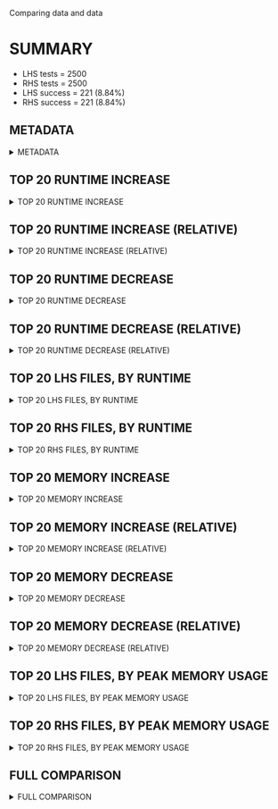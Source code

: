 Comparing data and data


# SUMMARY
- LHS tests = 2500
- RHS tests = 2500
- LHS success = 221  (8.84%)
- RHS success = 221  (8.84%)


## METADATA

<details><summary>METADATA</summary>

# LHS
<pre>
Ramon benchmark for Z3
-
Job description: 
Job tag: smt-sls
Z3 repo: https://github.com/Z3Prover/z3
Z3 commit: fa6f3f2dba89c2c44282f10c468e7482972a9bdd
Z3 branch: sls
Z3 options: "-T:20 -v:2 -st tactic.default_tactic="(then simplify propagate-values solve-eqs simplify sls-smt)" model_validate=true"
Z3 inputs: inputs/QF_S_SAT
Z3 commit message: fixing prop-queue

Signed-off-by: Nikolaj Bjorner <nbjorner@microsoft.com>

</pre>
# RHS
<pre>
Ramon benchmark for Z3
-
Job description: 
Job tag: smt-sls
Z3 repo: https://github.com/Z3Prover/z3
Z3 commit: fa6f3f2dba89c2c44282f10c468e7482972a9bdd
Z3 branch: sls
Z3 options: "-T:20 -v:2 -st tactic.default_tactic="(then simplify propagate-values solve-eqs simplify sls-smt)" model_validate=true"
Z3 inputs: inputs/QF_S_SAT
Z3 commit message: fixing prop-queue

Signed-off-by: Nikolaj Bjorner <nbjorner@microsoft.com>

</pre>
</details>


## TOP 20 RUNTIME INCREASE

<details><summary>TOP 20 RUNTIME INCREASE</summary>

|FILE                                                                                        |TIME_L     |TIME_R     |DIFF(s)    |DIFF(%)|
|-------------|-------------:|-------------:|--------------:|------------:|
|01_track_124.smt2                                                                           |   0.010s  |   0.010s  |   0.000s  | 0.0%|
|01_track_127.smt2                                                                           |   0.013s  |   0.013s  |   0.000s  | 0.0%|
|01_track_142.smt2                                                                           |   0.011s  |   0.011s  |   0.000s  | 0.0%|
|01_track_157.smt2                                                                           |   0.008s  |   0.008s  |   0.000s  | 0.0%|
|01_track_164.smt2                                                                           |   0.008s  |   0.008s  |   0.000s  | 0.0%|
|01_track_176.smt2                                                                           |   0.009s  |   0.009s  |   0.000s  | 0.0%|
|01_track_180.smt2                                                                           |   0.009s  |   0.009s  |   0.000s  | 0.0%|
|01_track_185.smt2                                                                           |   0.008s  |   0.008s  |   0.000s  | 0.0%|
|01_track_21.smt2                                                                            |   0.012s  |   0.012s  |   0.000s  | 0.0%|
|01_track_37.smt2                                                                            |   0.008s  |   0.008s  |   0.000s  | 0.0%|
|01_track_52.smt2                                                                            |   0.009s  |   0.009s  |   0.000s  | 0.0%|
|01_track_62.smt2                                                                            |   0.010s  |   0.010s  |   0.000s  | 0.0%|
|01_track_89.smt2                                                                            |   0.012s  |   0.012s  |   0.000s  | 0.0%|
|01_track_90.smt2                                                                            |   0.009s  |   0.009s  |   0.000s  | 0.0%|
|01_track_91.smt2                                                                            |   0.008s  |   0.008s  |   0.000s  | 0.0%|
|instance00086.smt2                                                                          |   0.010s  |   0.010s  |   0.000s  | 0.0%|
|instance00159.smt2                                                                          |   0.009s  |   0.009s  |   0.000s  | 0.0%|
|instance00180.smt2                                                                          |   0.009s  |   0.009s  |   0.000s  | 0.0%|
|instance00302.smt2                                                                          |   0.009s  |   0.009s  |   0.000s  | 0.0%|
|instance00349.smt2                                                                          |   0.010s  |   0.010s  |   0.000s  | 0.0%|
</details>


## TOP 20 RUNTIME INCREASE (RELATIVE)

<details><summary>TOP 20 RUNTIME INCREASE (RELATIVE)</summary>

|FILE                                                                                        |TIME_L     |TIME_R     |DIFF(s)    |DIFF(%)|
|-------------|-------------:|-------------:|--------------:|------------:|
|01_track_124.smt2                                                                           |   0.010s  |   0.010s  |   0.000s  | 0.0%|
|01_track_127.smt2                                                                           |   0.013s  |   0.013s  |   0.000s  | 0.0%|
|01_track_142.smt2                                                                           |   0.011s  |   0.011s  |   0.000s  | 0.0%|
|01_track_157.smt2                                                                           |   0.008s  |   0.008s  |   0.000s  | 0.0%|
|01_track_164.smt2                                                                           |   0.008s  |   0.008s  |   0.000s  | 0.0%|
|01_track_176.smt2                                                                           |   0.009s  |   0.009s  |   0.000s  | 0.0%|
|01_track_180.smt2                                                                           |   0.009s  |   0.009s  |   0.000s  | 0.0%|
|01_track_185.smt2                                                                           |   0.008s  |   0.008s  |   0.000s  | 0.0%|
|01_track_21.smt2                                                                            |   0.012s  |   0.012s  |   0.000s  | 0.0%|
|01_track_37.smt2                                                                            |   0.008s  |   0.008s  |   0.000s  | 0.0%|
|01_track_52.smt2                                                                            |   0.009s  |   0.009s  |   0.000s  | 0.0%|
|01_track_62.smt2                                                                            |   0.010s  |   0.010s  |   0.000s  | 0.0%|
|01_track_89.smt2                                                                            |   0.012s  |   0.012s  |   0.000s  | 0.0%|
|01_track_90.smt2                                                                            |   0.009s  |   0.009s  |   0.000s  | 0.0%|
|01_track_91.smt2                                                                            |   0.008s  |   0.008s  |   0.000s  | 0.0%|
|instance00086.smt2                                                                          |   0.010s  |   0.010s  |   0.000s  | 0.0%|
|instance00159.smt2                                                                          |   0.009s  |   0.009s  |   0.000s  | 0.0%|
|instance00180.smt2                                                                          |   0.009s  |   0.009s  |   0.000s  | 0.0%|
|instance00302.smt2                                                                          |   0.009s  |   0.009s  |   0.000s  | 0.0%|
|instance00349.smt2                                                                          |   0.010s  |   0.010s  |   0.000s  | 0.0%|
</details>


## TOP 20 RUNTIME DECREASE

<details><summary>TOP 20 RUNTIME DECREASE</summary>

|FILE                                                                                        |TIME_L     |TIME_R     |DIFF(s)    |DIFF(%)|
|-------------|-------------:|-------------:|--------------:|------------:|
|01_track_124.smt2                                                                           |   0.010s  |   0.010s  |   0.000s  | 0.0%|
|01_track_127.smt2                                                                           |   0.013s  |   0.013s  |   0.000s  | 0.0%|
|01_track_142.smt2                                                                           |   0.011s  |   0.011s  |   0.000s  | 0.0%|
|01_track_157.smt2                                                                           |   0.008s  |   0.008s  |   0.000s  | 0.0%|
|01_track_164.smt2                                                                           |   0.008s  |   0.008s  |   0.000s  | 0.0%|
|01_track_176.smt2                                                                           |   0.009s  |   0.009s  |   0.000s  | 0.0%|
|01_track_180.smt2                                                                           |   0.009s  |   0.009s  |   0.000s  | 0.0%|
|01_track_185.smt2                                                                           |   0.008s  |   0.008s  |   0.000s  | 0.0%|
|01_track_21.smt2                                                                            |   0.012s  |   0.012s  |   0.000s  | 0.0%|
|01_track_37.smt2                                                                            |   0.008s  |   0.008s  |   0.000s  | 0.0%|
|01_track_52.smt2                                                                            |   0.009s  |   0.009s  |   0.000s  | 0.0%|
|01_track_62.smt2                                                                            |   0.010s  |   0.010s  |   0.000s  | 0.0%|
|01_track_89.smt2                                                                            |   0.012s  |   0.012s  |   0.000s  | 0.0%|
|01_track_90.smt2                                                                            |   0.009s  |   0.009s  |   0.000s  | 0.0%|
|01_track_91.smt2                                                                            |   0.008s  |   0.008s  |   0.000s  | 0.0%|
|instance00086.smt2                                                                          |   0.010s  |   0.010s  |   0.000s  | 0.0%|
|instance00159.smt2                                                                          |   0.009s  |   0.009s  |   0.000s  | 0.0%|
|instance00180.smt2                                                                          |   0.009s  |   0.009s  |   0.000s  | 0.0%|
|instance00302.smt2                                                                          |   0.009s  |   0.009s  |   0.000s  | 0.0%|
|instance00349.smt2                                                                          |   0.010s  |   0.010s  |   0.000s  | 0.0%|
</details>


## TOP 20 RUNTIME DECREASE (RELATIVE)

<details><summary>TOP 20 RUNTIME DECREASE (RELATIVE)</summary>

|FILE                                                                                        |TIME_L     |TIME_R     |DIFF(s)    |DIFF(%)|
|-------------|-------------:|-------------:|--------------:|------------:|
|01_track_124.smt2                                                                           |   0.010s  |   0.010s  |   0.000s  | 0.0%|
|01_track_127.smt2                                                                           |   0.013s  |   0.013s  |   0.000s  | 0.0%|
|01_track_142.smt2                                                                           |   0.011s  |   0.011s  |   0.000s  | 0.0%|
|01_track_157.smt2                                                                           |   0.008s  |   0.008s  |   0.000s  | 0.0%|
|01_track_164.smt2                                                                           |   0.008s  |   0.008s  |   0.000s  | 0.0%|
|01_track_176.smt2                                                                           |   0.009s  |   0.009s  |   0.000s  | 0.0%|
|01_track_180.smt2                                                                           |   0.009s  |   0.009s  |   0.000s  | 0.0%|
|01_track_185.smt2                                                                           |   0.008s  |   0.008s  |   0.000s  | 0.0%|
|01_track_21.smt2                                                                            |   0.012s  |   0.012s  |   0.000s  | 0.0%|
|01_track_37.smt2                                                                            |   0.008s  |   0.008s  |   0.000s  | 0.0%|
|01_track_52.smt2                                                                            |   0.009s  |   0.009s  |   0.000s  | 0.0%|
|01_track_62.smt2                                                                            |   0.010s  |   0.010s  |   0.000s  | 0.0%|
|01_track_89.smt2                                                                            |   0.012s  |   0.012s  |   0.000s  | 0.0%|
|01_track_90.smt2                                                                            |   0.009s  |   0.009s  |   0.000s  | 0.0%|
|01_track_91.smt2                                                                            |   0.008s  |   0.008s  |   0.000s  | 0.0%|
|instance00086.smt2                                                                          |   0.010s  |   0.010s  |   0.000s  | 0.0%|
|instance00159.smt2                                                                          |   0.009s  |   0.009s  |   0.000s  | 0.0%|
|instance00180.smt2                                                                          |   0.009s  |   0.009s  |   0.000s  | 0.0%|
|instance00302.smt2                                                                          |   0.009s  |   0.009s  |   0.000s  | 0.0%|
|instance00349.smt2                                                                          |   0.010s  |   0.010s  |   0.000s  | 0.0%|
</details>


## TOP 20 LHS FILES, BY RUNTIME

<details><summary>TOP 20 LHS FILES, BY RUNTIME</summary>

|FILE                                                                                       |TIME     |MEM        |
|------------|----------:|---------:|
|instance08809.smt2                                                                         |   0.067s |18.772MiB|
|instance13442.smt2                                                                         |   0.038s |18.828MiB|
|instance11051.smt2                                                                         |   0.034s |18.972MiB|
|instance12659.smt2                                                                         |   0.034s |18.984MiB|
|instance13315.smt2                                                                         |   0.033s |19.024MiB|
|instance13321.smt2                                                                         |   0.031s |18.836MiB|
|instance07230.smt2                                                                         |   0.030s |18.908MiB|
|instance13818.smt2                                                                         |   0.029s |18.652MiB|
|instance02530.smt2                                                                         |   0.027s |18.844MiB|
|instance13811.smt2                                                                         |   0.023s |18.964MiB|
|instance08134.smt2                                                                         |   0.018s |18.508MiB|
|instance14195.smt2                                                                         |   0.018s |19.448MiB|
|instance09159.smt2                                                                         |   0.017s |18.888MiB|
|instance07179.smt2                                                                         |   0.017s |18.784MiB|
|instance05568.smt2                                                                         |   0.016s |18.316MiB|
|instance09965.smt2                                                                         |   0.016s |18.76MiB|
|instance07936.smt2                                                                         |   0.016s |18.616MiB|
|instance11524.smt2                                                                         |   0.016s |18.464MiB|
|instance03581.smt2                                                                         |   0.016s |18.468MiB|
|instance08116.smt2                                                                         |   0.016s |18.464MiB|
</details>


## TOP 20 RHS FILES, BY RUNTIME

<details><summary>TOP 20 RHS FILES, BY RUNTIME</summary>

|FILE                                                                                       |TIME     |MEM        |
|------------|----------:|---------:|
|instance08809.smt2                                                                         |   0.067s |18.772MiB|
|instance13442.smt2                                                                         |   0.038s |18.828MiB|
|instance11051.smt2                                                                         |   0.034s |18.972MiB|
|instance12659.smt2                                                                         |   0.034s |18.984MiB|
|instance13315.smt2                                                                         |   0.033s |19.024MiB|
|instance13321.smt2                                                                         |   0.031s |18.836MiB|
|instance07230.smt2                                                                         |   0.030s |18.908MiB|
|instance13818.smt2                                                                         |   0.029s |18.652MiB|
|instance02530.smt2                                                                         |   0.027s |18.844MiB|
|instance13811.smt2                                                                         |   0.023s |18.964MiB|
|instance08134.smt2                                                                         |   0.018s |18.508MiB|
|instance14195.smt2                                                                         |   0.018s |19.448MiB|
|instance09159.smt2                                                                         |   0.017s |18.888MiB|
|instance07179.smt2                                                                         |   0.017s |18.784MiB|
|instance05568.smt2                                                                         |   0.016s |18.316MiB|
|instance09965.smt2                                                                         |   0.016s |18.76MiB|
|instance07936.smt2                                                                         |   0.016s |18.616MiB|
|instance11524.smt2                                                                         |   0.016s |18.464MiB|
|instance03581.smt2                                                                         |   0.016s |18.468MiB|
|instance08116.smt2                                                                         |   0.016s |18.464MiB|
</details>


## TOP 20 MEMORY INCREASE

<details><summary>TOP 20 MEMORY INCREASE</summary>

|FILE                                                                                        |MEM_L         |MEM_R         |DIFF            |DIFF(%)|
|-------------|-------------:|-------------:|--------------:|------------:|
|01_track_124.smt2                                                                           |18.452MiB|18.452MiB|0B| 0.0%|
|01_track_127.smt2                                                                           |18.512MiB|18.512MiB|0B| 0.0%|
|01_track_142.smt2                                                                           |18.424MiB|18.424MiB|0B| 0.0%|
|01_track_157.smt2                                                                           |18.564MiB|18.564MiB|0B| 0.0%|
|01_track_164.smt2                                                                           |18.556MiB|18.556MiB|0B| 0.0%|
|01_track_176.smt2                                                                           |18.324MiB|18.324MiB|0B| 0.0%|
|01_track_180.smt2                                                                           |18.528MiB|18.528MiB|0B| 0.0%|
|01_track_185.smt2                                                                           |18.252MiB|18.252MiB|0B| 0.0%|
|01_track_21.smt2                                                                            |18.376MiB|18.376MiB|0B| 0.0%|
|01_track_37.smt2                                                                            |18.264MiB|18.264MiB|0B| 0.0%|
|01_track_52.smt2                                                                            |18.496MiB|18.496MiB|0B| 0.0%|
|01_track_62.smt2                                                                            |18.252MiB|18.252MiB|0B| 0.0%|
|01_track_89.smt2                                                                            |18.46MiB|18.46MiB|0B| 0.0%|
|01_track_90.smt2                                                                            |18.344MiB|18.344MiB|0B| 0.0%|
|01_track_91.smt2                                                                            |18.5MiB|18.5MiB|0B| 0.0%|
|instance00086.smt2                                                                          |18.252MiB|18.252MiB|0B| 0.0%|
|instance00159.smt2                                                                          |18.396MiB|18.396MiB|0B| 0.0%|
|instance00180.smt2                                                                          |18.432MiB|18.432MiB|0B| 0.0%|
|instance00302.smt2                                                                          |18.252MiB|18.252MiB|0B| 0.0%|
|instance00349.smt2                                                                          |18.252MiB|18.252MiB|0B| 0.0%|
</details>


## TOP 20 MEMORY INCREASE (RELATIVE)

<details><summary>TOP 20 MEMORY INCREASE (RELATIVE)</summary>

|FILE                                                                                        |MEM_L         |MEM_R         |DIFF            |DIFF(%)|
|-------------|-------------:|-------------:|--------------:|------------:|
|01_track_124.smt2                                                                           |18.452MiB|18.452MiB|0B| 0.0%|
|01_track_127.smt2                                                                           |18.512MiB|18.512MiB|0B| 0.0%|
|01_track_142.smt2                                                                           |18.424MiB|18.424MiB|0B| 0.0%|
|01_track_157.smt2                                                                           |18.564MiB|18.564MiB|0B| 0.0%|
|01_track_164.smt2                                                                           |18.556MiB|18.556MiB|0B| 0.0%|
|01_track_176.smt2                                                                           |18.324MiB|18.324MiB|0B| 0.0%|
|01_track_180.smt2                                                                           |18.528MiB|18.528MiB|0B| 0.0%|
|01_track_185.smt2                                                                           |18.252MiB|18.252MiB|0B| 0.0%|
|01_track_21.smt2                                                                            |18.376MiB|18.376MiB|0B| 0.0%|
|01_track_37.smt2                                                                            |18.264MiB|18.264MiB|0B| 0.0%|
|01_track_52.smt2                                                                            |18.496MiB|18.496MiB|0B| 0.0%|
|01_track_62.smt2                                                                            |18.252MiB|18.252MiB|0B| 0.0%|
|01_track_89.smt2                                                                            |18.46MiB|18.46MiB|0B| 0.0%|
|01_track_90.smt2                                                                            |18.344MiB|18.344MiB|0B| 0.0%|
|01_track_91.smt2                                                                            |18.5MiB|18.5MiB|0B| 0.0%|
|instance00086.smt2                                                                          |18.252MiB|18.252MiB|0B| 0.0%|
|instance00159.smt2                                                                          |18.396MiB|18.396MiB|0B| 0.0%|
|instance00180.smt2                                                                          |18.432MiB|18.432MiB|0B| 0.0%|
|instance00302.smt2                                                                          |18.252MiB|18.252MiB|0B| 0.0%|
|instance00349.smt2                                                                          |18.252MiB|18.252MiB|0B| 0.0%|
</details>


## TOP 20 MEMORY DECREASE

<details><summary>TOP 20 MEMORY DECREASE</summary>

|FILE                                                                                        |MEM_L         |MEM_R         |DIFF            |DIFF(%)|
|-------------|-------------:|-------------:|--------------:|------------:|
|01_track_124.smt2                                                                           |18.452MiB|18.452MiB|0B| 0.0%|
|01_track_127.smt2                                                                           |18.512MiB|18.512MiB|0B| 0.0%|
|01_track_142.smt2                                                                           |18.424MiB|18.424MiB|0B| 0.0%|
|01_track_157.smt2                                                                           |18.564MiB|18.564MiB|0B| 0.0%|
|01_track_164.smt2                                                                           |18.556MiB|18.556MiB|0B| 0.0%|
|01_track_176.smt2                                                                           |18.324MiB|18.324MiB|0B| 0.0%|
|01_track_180.smt2                                                                           |18.528MiB|18.528MiB|0B| 0.0%|
|01_track_185.smt2                                                                           |18.252MiB|18.252MiB|0B| 0.0%|
|01_track_21.smt2                                                                            |18.376MiB|18.376MiB|0B| 0.0%|
|01_track_37.smt2                                                                            |18.264MiB|18.264MiB|0B| 0.0%|
|01_track_52.smt2                                                                            |18.496MiB|18.496MiB|0B| 0.0%|
|01_track_62.smt2                                                                            |18.252MiB|18.252MiB|0B| 0.0%|
|01_track_89.smt2                                                                            |18.46MiB|18.46MiB|0B| 0.0%|
|01_track_90.smt2                                                                            |18.344MiB|18.344MiB|0B| 0.0%|
|01_track_91.smt2                                                                            |18.5MiB|18.5MiB|0B| 0.0%|
|instance00086.smt2                                                                          |18.252MiB|18.252MiB|0B| 0.0%|
|instance00159.smt2                                                                          |18.396MiB|18.396MiB|0B| 0.0%|
|instance00180.smt2                                                                          |18.432MiB|18.432MiB|0B| 0.0%|
|instance00302.smt2                                                                          |18.252MiB|18.252MiB|0B| 0.0%|
|instance00349.smt2                                                                          |18.252MiB|18.252MiB|0B| 0.0%|
</details>


## TOP 20 MEMORY DECREASE (RELATIVE)

<details><summary>TOP 20 MEMORY DECREASE (RELATIVE)</summary>

|FILE                                                                                        |MEM_L         |MEM_R         |DIFF            |DIFF(%)|
|-------------|-------------:|-------------:|--------------:|------------:|
|01_track_124.smt2                                                                           |18.452MiB|18.452MiB|0B| 0.0%|
|01_track_127.smt2                                                                           |18.512MiB|18.512MiB|0B| 0.0%|
|01_track_142.smt2                                                                           |18.424MiB|18.424MiB|0B| 0.0%|
|01_track_157.smt2                                                                           |18.564MiB|18.564MiB|0B| 0.0%|
|01_track_164.smt2                                                                           |18.556MiB|18.556MiB|0B| 0.0%|
|01_track_176.smt2                                                                           |18.324MiB|18.324MiB|0B| 0.0%|
|01_track_180.smt2                                                                           |18.528MiB|18.528MiB|0B| 0.0%|
|01_track_185.smt2                                                                           |18.252MiB|18.252MiB|0B| 0.0%|
|01_track_21.smt2                                                                            |18.376MiB|18.376MiB|0B| 0.0%|
|01_track_37.smt2                                                                            |18.264MiB|18.264MiB|0B| 0.0%|
|01_track_52.smt2                                                                            |18.496MiB|18.496MiB|0B| 0.0%|
|01_track_62.smt2                                                                            |18.252MiB|18.252MiB|0B| 0.0%|
|01_track_89.smt2                                                                            |18.46MiB|18.46MiB|0B| 0.0%|
|01_track_90.smt2                                                                            |18.344MiB|18.344MiB|0B| 0.0%|
|01_track_91.smt2                                                                            |18.5MiB|18.5MiB|0B| 0.0%|
|instance00086.smt2                                                                          |18.252MiB|18.252MiB|0B| 0.0%|
|instance00159.smt2                                                                          |18.396MiB|18.396MiB|0B| 0.0%|
|instance00180.smt2                                                                          |18.432MiB|18.432MiB|0B| 0.0%|
|instance00302.smt2                                                                          |18.252MiB|18.252MiB|0B| 0.0%|
|instance00349.smt2                                                                          |18.252MiB|18.252MiB|0B| 0.0%|
</details>


## TOP 20 LHS FILES, BY PEAK MEMORY USAGE

<details><summary>TOP 20 LHS FILES, BY PEAK MEMORY USAGE</summary>

|FILE                                                                                       |TIME     |MEM        |
|------------|----------:|---------:|
|instance14195.smt2                                                                         |   0.018s |19.448MiB|
|instance13315.smt2                                                                         |   0.033s |19.024MiB|
|instance15934.smt2                                                                         |   0.014s |19.0MiB|
|instance12659.smt2                                                                         |   0.034s |18.984MiB|
|instance11051.smt2                                                                         |   0.034s |18.972MiB|
|instance13811.smt2                                                                         |   0.023s |18.964MiB|
|instance07230.smt2                                                                         |   0.030s |18.908MiB|
|instance09159.smt2                                                                         |   0.017s |18.888MiB|
|instance01899.smt2                                                                         |   0.009s |18.88MiB|
|instance07573.smt2                                                                         |   0.013s |18.864MiB|
|instance02530.smt2                                                                         |   0.027s |18.844MiB|
|instance14466.smt2                                                                         |   0.007s |18.844MiB|
|instance13321.smt2                                                                         |   0.031s |18.836MiB|
|instance03510.smt2                                                                         |   0.008s |18.832MiB|
|instance13442.smt2                                                                         |   0.038s |18.828MiB|
|instance06364.smt2                                                                         |   0.013s |18.824MiB|
|instance08582.smt2                                                                         |   0.012s |18.824MiB|
|instance11710.smt2                                                                         |   0.010s |18.816MiB|
|instance15327.smt2                                                                         |   0.013s |18.8MiB|
|instance13909.smt2                                                                         |   0.013s |18.792MiB|
</details>


## TOP 20 RHS FILES, BY PEAK MEMORY USAGE

<details><summary>TOP 20 RHS FILES, BY PEAK MEMORY USAGE</summary>

|FILE                                                                                       |TIME     |MEM        |
|------------|----------:|---------:|
|instance14195.smt2                                                                         |   0.018s |19.448MiB|
|instance13315.smt2                                                                         |   0.033s |19.024MiB|
|instance15934.smt2                                                                         |   0.014s |19.0MiB|
|instance12659.smt2                                                                         |   0.034s |18.984MiB|
|instance11051.smt2                                                                         |   0.034s |18.972MiB|
|instance13811.smt2                                                                         |   0.023s |18.964MiB|
|instance07230.smt2                                                                         |   0.030s |18.908MiB|
|instance09159.smt2                                                                         |   0.017s |18.888MiB|
|instance01899.smt2                                                                         |   0.009s |18.88MiB|
|instance07573.smt2                                                                         |   0.013s |18.864MiB|
|instance02530.smt2                                                                         |   0.027s |18.844MiB|
|instance14466.smt2                                                                         |   0.007s |18.844MiB|
|instance13321.smt2                                                                         |   0.031s |18.836MiB|
|instance03510.smt2                                                                         |   0.008s |18.832MiB|
|instance13442.smt2                                                                         |   0.038s |18.828MiB|
|instance06364.smt2                                                                         |   0.013s |18.824MiB|
|instance08582.smt2                                                                         |   0.012s |18.824MiB|
|instance11710.smt2                                                                         |   0.010s |18.816MiB|
|instance15327.smt2                                                                         |   0.013s |18.8MiB|
|instance13909.smt2                                                                         |   0.013s |18.792MiB|
</details>


## FULL COMPARISON

<details><summary>FULL COMPARISON</summary>

|FILE                                                                                        |TIME_L     |TIME_R     |DIFF(s)    |DIFF(%)|
|-------------|-------------:|-------------:|--------------:|------------:|
|01_track_124.smt2                                                                           |   0.010s  |   0.010s  |   0.000s  | 0.0%|
|01_track_127.smt2                                                                           |   0.013s  |   0.013s  |   0.000s  | 0.0%|
|01_track_142.smt2                                                                           |   0.011s  |   0.011s  |   0.000s  | 0.0%|
|01_track_157.smt2                                                                           |   0.008s  |   0.008s  |   0.000s  | 0.0%|
|01_track_164.smt2                                                                           |   0.008s  |   0.008s  |   0.000s  | 0.0%|
|01_track_176.smt2                                                                           |   0.009s  |   0.009s  |   0.000s  | 0.0%|
|01_track_180.smt2                                                                           |   0.009s  |   0.009s  |   0.000s  | 0.0%|
|01_track_185.smt2                                                                           |   0.008s  |   0.008s  |   0.000s  | 0.0%|
|01_track_21.smt2                                                                            |   0.012s  |   0.012s  |   0.000s  | 0.0%|
|01_track_37.smt2                                                                            |   0.008s  |   0.008s  |   0.000s  | 0.0%|
|01_track_52.smt2                                                                            |   0.009s  |   0.009s  |   0.000s  | 0.0%|
|01_track_62.smt2                                                                            |   0.010s  |   0.010s  |   0.000s  | 0.0%|
|01_track_89.smt2                                                                            |   0.012s  |   0.012s  |   0.000s  | 0.0%|
|01_track_90.smt2                                                                            |   0.009s  |   0.009s  |   0.000s  | 0.0%|
|01_track_91.smt2                                                                            |   0.008s  |   0.008s  |   0.000s  | 0.0%|
|instance00086.smt2                                                                          |   0.010s  |   0.010s  |   0.000s  | 0.0%|
|instance00159.smt2                                                                          |   0.009s  |   0.009s  |   0.000s  | 0.0%|
|instance00180.smt2                                                                          |   0.009s  |   0.009s  |   0.000s  | 0.0%|
|instance00302.smt2                                                                          |   0.009s  |   0.009s  |   0.000s  | 0.0%|
|instance00349.smt2                                                                          |   0.010s  |   0.010s  |   0.000s  | 0.0%|
|instance00586.smt2                                                                          |   0.010s  |   0.010s  |   0.000s  | 0.0%|
|instance00611.smt2                                                                          |   0.010s  |   0.010s  |   0.000s  | 0.0%|
|instance00617.smt2                                                                          |   0.009s  |   0.009s  |   0.000s  | 0.0%|
|instance00640.smt2                                                                          |   0.008s  |   0.008s  |   0.000s  | 0.0%|
|instance00722.smt2                                                                          |   0.010s  |   0.010s  |   0.000s  | 0.0%|
|instance00847.smt2                                                                          |   0.010s  |   0.010s  |   0.000s  | 0.0%|
|instance01028.smt2                                                                          |   0.010s  |   0.010s  |   0.000s  | 0.0%|
|instance01056.smt2                                                                          |   0.010s  |   0.010s  |   0.000s  | 0.0%|
|instance01101.smt2                                                                          |   0.010s  |   0.010s  |   0.000s  | 0.0%|
|instance01107.smt2                                                                          |   0.008s  |   0.008s  |   0.000s  | 0.0%|
|instance01235.smt2                                                                          |   0.013s  |   0.013s  |   0.000s  | 0.0%|
|instance01298.smt2                                                                          |   0.009s  |   0.009s  |   0.000s  | 0.0%|
|instance01325.smt2                                                                          |   0.009s  |   0.009s  |   0.000s  | 0.0%|
|instance01412.smt2                                                                          |   0.007s  |   0.007s  |   0.000s  | 0.0%|
|instance01447.smt2                                                                          |   0.010s  |   0.010s  |   0.000s  | 0.0%|
|instance01478.smt2                                                                          |   0.008s  |   0.008s  |   0.000s  | 0.0%|
|instance01484.smt2                                                                          |   0.007s  |   0.007s  |   0.000s  | 0.0%|
|instance01492.smt2                                                                          |   0.010s  |   0.010s  |   0.000s  | 0.0%|
|instance01614.smt2                                                                          |   0.008s  |   0.008s  |   0.000s  | 0.0%|
|instance01617.smt2                                                                          |   0.011s  |   0.011s  |   0.000s  | 0.0%|
|instance01725.smt2                                                                          |   0.011s  |   0.011s  |   0.000s  | 0.0%|
|instance01732.smt2                                                                          |   0.010s  |   0.010s  |   0.000s  | 0.0%|
|instance01746.smt2                                                                          |   0.010s  |   0.010s  |   0.000s  | 0.0%|
|instance01758.smt2                                                                          |   0.009s  |   0.009s  |   0.000s  | 0.0%|
|instance01779.smt2                                                                          |   0.008s  |   0.008s  |   0.000s  | 0.0%|
|instance01814.smt2                                                                          |   0.010s  |   0.010s  |   0.000s  | 0.0%|
|instance01859.smt2                                                                          |   0.010s  |   0.010s  |   0.000s  | 0.0%|
|instance01904.smt2                                                                          |   0.008s  |   0.008s  |   0.000s  | 0.0%|
|instance01960.smt2                                                                          |   0.008s  |   0.008s  |   0.000s  | 0.0%|
|instance01985.smt2                                                                          |   0.011s  |   0.011s  |   0.000s  | 0.0%|
|instance02006.smt2                                                                          |   0.009s  |   0.009s  |   0.000s  | 0.0%|
|instance02064.smt2                                                                          |   0.007s  |   0.007s  |   0.000s  | 0.0%|
|instance02074.smt2                                                                          |   0.010s  |   0.010s  |   0.000s  | 0.0%|
|instance02179.smt2                                                                          |   0.009s  |   0.009s  |   0.000s  | 0.0%|
|instance02184.smt2                                                                          |   0.012s  |   0.012s  |   0.000s  | 0.0%|
|instance02212.smt2                                                                          |   0.008s  |   0.008s  |   0.000s  | 0.0%|
|instance02231.smt2                                                                          |   0.011s  |   0.011s  |   0.000s  | 0.0%|
|instance02399.smt2                                                                          |   0.010s  |   0.010s  |   0.000s  | 0.0%|
|instance02427.smt2                                                                          |   0.010s  |   0.010s  |   0.000s  | 0.0%|
|instance02481.smt2                                                                          |   0.010s  |   0.010s  |   0.000s  | 0.0%|
|instance02507.smt2                                                                          |   0.011s  |   0.011s  |   0.000s  | 0.0%|
|instance02520.smt2                                                                          |   0.009s  |   0.009s  |   0.000s  | 0.0%|
|instance02686.smt2                                                                          |   0.010s  |   0.010s  |   0.000s  | 0.0%|
|instance02816.smt2                                                                          |   0.008s  |   0.008s  |   0.000s  | 0.0%|
|instance02844.smt2                                                                          |   0.011s  |   0.011s  |   0.000s  | 0.0%|
|instance02918.smt2                                                                          |   0.010s  |   0.010s  |   0.000s  | 0.0%|
|instance02920.smt2                                                                          |   0.008s  |   0.008s  |   0.000s  | 0.0%|
|instance02971.smt2                                                                          |   0.010s  |   0.010s  |   0.000s  | 0.0%|
|instance03163.smt2                                                                          |   0.007s  |   0.007s  |   0.000s  | 0.0%|
|instance03234.smt2                                                                          |   0.009s  |   0.009s  |   0.000s  | 0.0%|
|instance03246.smt2                                                                          |   0.009s  |   0.009s  |   0.000s  | 0.0%|
|instance03264.smt2                                                                          |   0.012s  |   0.012s  |   0.000s  | 0.0%|
|instance03331.smt2                                                                          |   0.009s  |   0.009s  |   0.000s  | 0.0%|
|instance03342.smt2                                                                          |   0.012s  |   0.012s  |   0.000s  | 0.0%|
|instance03370.smt2                                                                          |   0.009s  |   0.009s  |   0.000s  | 0.0%|
|instance03416.smt2                                                                          |   0.010s  |   0.010s  |   0.000s  | 0.0%|
|instance03433.smt2                                                                          |   0.009s  |   0.009s  |   0.000s  | 0.0%|
|instance03554.smt2                                                                          |   0.009s  |   0.009s  |   0.000s  | 0.0%|
|instance03594.smt2                                                                          |   0.013s  |   0.013s  |   0.000s  | 0.0%|
|instance03677.smt2                                                                          |   0.009s  |   0.009s  |   0.000s  | 0.0%|
|instance03683.smt2                                                                          |   0.012s  |   0.012s  |   0.000s  | 0.0%|
|instance04063.smt2                                                                          |   0.009s  |   0.009s  |   0.000s  | 0.0%|
|instance04110.smt2                                                                          |   0.011s  |   0.011s  |   0.000s  | 0.0%|
|instance04156.smt2                                                                          |   0.008s  |   0.008s  |   0.000s  | 0.0%|
|instance04261.smt2                                                                          |   0.008s  |   0.008s  |   0.000s  | 0.0%|
|instance04372.smt2                                                                          |   0.009s  |   0.009s  |   0.000s  | 0.0%|
|instance04435.smt2                                                                          |   0.012s  |   0.012s  |   0.000s  | 0.0%|
|instance04466.smt2                                                                          |   0.011s  |   0.011s  |   0.000s  | 0.0%|
|instance04478.smt2                                                                          |   0.011s  |   0.011s  |   0.000s  | 0.0%|
|instance04517.smt2                                                                          |   0.009s  |   0.009s  |   0.000s  | 0.0%|
|instance04545.smt2                                                                          |   0.012s  |   0.012s  |   0.000s  | 0.0%|
|instance04659.smt2                                                                          |   0.007s  |   0.007s  |   0.000s  | 0.0%|
|instance04732.smt2                                                                          |   0.008s  |   0.008s  |   0.000s  | 0.0%|
|instance04750.smt2                                                                          |   0.010s  |   0.010s  |   0.000s  | 0.0%|
|instance04829.smt2                                                                          |   0.008s  |   0.008s  |   0.000s  | 0.0%|
|instance04842.smt2                                                                          |   0.012s  |   0.012s  |   0.000s  | 0.0%|
|instance04893.smt2                                                                          |   0.009s  |   0.009s  |   0.000s  | 0.0%|
|instance05004.smt2                                                                          |   0.009s  |   0.009s  |   0.000s  | 0.0%|
|instance05008.smt2                                                                          |   0.009s  |   0.009s  |   0.000s  | 0.0%|
|instance05022.smt2                                                                          |   0.010s  |   0.010s  |   0.000s  | 0.0%|
|instance05124.smt2                                                                          |   0.009s  |   0.009s  |   0.000s  | 0.0%|
|instance05210.smt2                                                                          |   0.008s  |   0.008s  |   0.000s  | 0.0%|
|instance05253.smt2                                                                          |   0.009s  |   0.009s  |   0.000s  | 0.0%|
|instance05259.smt2                                                                          |   0.009s  |   0.009s  |   0.000s  | 0.0%|
|instance05273.smt2                                                                          |   0.014s  |   0.014s  |   0.000s  | 0.0%|
|instance05291.smt2                                                                          |   0.006s  |   0.006s  |   0.000s  | 0.0%|
|instance05318.smt2                                                                          |   0.014s  |   0.014s  |   0.000s  | 0.0%|
|instance05424.smt2                                                                          |   0.008s  |   0.008s  |   0.000s  | 0.0%|
|instance05447.smt2                                                                          |   0.008s  |   0.008s  |   0.000s  | 0.0%|
|instance05470.smt2                                                                          |   0.009s  |   0.009s  |   0.000s  | 0.0%|
|instance05494.smt2                                                                          |   0.010s  |   0.010s  |   0.000s  | 0.0%|
|instance05806.smt2                                                                          |   0.008s  |   0.008s  |   0.000s  | 0.0%|
|instance05820.smt2                                                                          |   0.010s  |   0.010s  |   0.000s  | 0.0%|
|instance05856.smt2                                                                          |   0.010s  |   0.010s  |   0.000s  | 0.0%|
|instance05896.smt2                                                                          |   0.009s  |   0.009s  |   0.000s  | 0.0%|
|instance05978.smt2                                                                          |   0.011s  |   0.011s  |   0.000s  | 0.0%|
|instance05982.smt2                                                                          |   0.009s  |   0.009s  |   0.000s  | 0.0%|
|instance06217.smt2                                                                          |   0.010s  |   0.010s  |   0.000s  | 0.0%|
|instance06277.smt2                                                                          |   0.012s  |   0.012s  |   0.000s  | 0.0%|
|instance06278.smt2                                                                          |   0.011s  |   0.011s  |   0.000s  | 0.0%|
|instance06488.smt2                                                                          |   0.009s  |   0.009s  |   0.000s  | 0.0%|
|instance06575.smt2                                                                          |   0.009s  |   0.009s  |   0.000s  | 0.0%|
|instance06701.smt2                                                                          |   0.009s  |   0.009s  |   0.000s  | 0.0%|
|instance06780.smt2                                                                          |   0.009s  |   0.009s  |   0.000s  | 0.0%|
|instance06800.smt2                                                                          |   0.009s  |   0.009s  |   0.000s  | 0.0%|
|instance06901.smt2                                                                          |   0.012s  |   0.012s  |   0.000s  | 0.0%|
|instance06928.smt2                                                                          |   0.008s  |   0.008s  |   0.000s  | 0.0%|
|instance07018.smt2                                                                          |   0.014s  |   0.014s  |   0.000s  | 0.0%|
|instance07073.smt2                                                                          |   0.009s  |   0.009s  |   0.000s  | 0.0%|
|instance07076.smt2                                                                          |   0.010s  |   0.010s  |   0.000s  | 0.0%|
|instance07091.smt2                                                                          |   0.008s  |   0.008s  |   0.000s  | 0.0%|
|instance07107.smt2                                                                          |   0.008s  |   0.008s  |   0.000s  | 0.0%|
|instance07200.smt2                                                                          |   0.009s  |   0.009s  |   0.000s  | 0.0%|
|instance07225.smt2                                                                          |   0.007s  |   0.007s  |   0.000s  | 0.0%|
|instance07592.smt2                                                                          |   0.012s  |   0.012s  |   0.000s  | 0.0%|
|instance07646.smt2                                                                          |   0.010s  |   0.010s  |   0.000s  | 0.0%|
|instance07770.smt2                                                                          |   0.010s  |   0.010s  |   0.000s  | 0.0%|
|instance07937.smt2                                                                          |   0.013s  |   0.013s  |   0.000s  | 0.0%|
|instance07960.smt2                                                                          |   0.012s  |   0.012s  |   0.000s  | 0.0%|
|instance08053.smt2                                                                          |   0.010s  |   0.010s  |   0.000s  | 0.0%|
|instance08116.smt2                                                                          |   0.016s  |   0.016s  |   0.000s  | 0.0%|
|instance08148.smt2                                                                          |   0.007s  |   0.007s  |   0.000s  | 0.0%|
|instance08220.smt2                                                                          |   0.009s  |   0.009s  |   0.000s  | 0.0%|
|instance08320.smt2                                                                          |   0.011s  |   0.011s  |   0.000s  | 0.0%|
|instance08380.smt2                                                                          |   0.011s  |   0.011s  |   0.000s  | 0.0%|
|instance08400.smt2                                                                          |   0.009s  |   0.009s  |   0.000s  | 0.0%|
|instance08768.smt2                                                                          |   0.015s  |   0.015s  |   0.000s  | 0.0%|
|instance08790.smt2                                                                          |   0.008s  |   0.008s  |   0.000s  | 0.0%|
|instance09000.smt2                                                                          |   0.014s  |   0.014s  |   0.000s  | 0.0%|
|instance09294.smt2                                                                          |   0.010s  |   0.010s  |   0.000s  | 0.0%|
|instance10004.smt2                                                                          |   0.007s  |   0.007s  |   0.000s  | 0.0%|
|instance10092.smt2                                                                          |   0.010s  |   0.010s  |   0.000s  | 0.0%|
|instance10134.smt2                                                                          |   0.011s  |   0.011s  |   0.000s  | 0.0%|
|instance10167.smt2                                                                          |   0.011s  |   0.011s  |   0.000s  | 0.0%|
|instance10214.smt2                                                                          |   0.010s  |   0.010s  |   0.000s  | 0.0%|
|instance10304.smt2                                                                          |   0.009s  |   0.009s  |   0.000s  | 0.0%|
|instance10366.smt2                                                                          |   0.010s  |   0.010s  |   0.000s  | 0.0%|
|instance10585.smt2                                                                          |   0.013s  |   0.013s  |   0.000s  | 0.0%|
|instance10781.smt2                                                                          |   0.009s  |   0.009s  |   0.000s  | 0.0%|
|instance10922.smt2                                                                          |   0.012s  |   0.012s  |   0.000s  | 0.0%|
|instance10967.smt2                                                                          |   0.010s  |   0.010s  |   0.000s  | 0.0%|
|instance11018.smt2                                                                          |   0.010s  |   0.010s  |   0.000s  | 0.0%|
|instance11055.smt2                                                                          |   0.010s  |   0.010s  |   0.000s  | 0.0%|
|instance11156.smt2                                                                          |   0.011s  |   0.011s  |   0.000s  | 0.0%|
|instance11211.smt2                                                                          |   0.010s  |   0.010s  |   0.000s  | 0.0%|
|instance11274.smt2                                                                          |   0.008s  |   0.008s  |   0.000s  | 0.0%|
|instance11351.smt2                                                                          |   0.010s  |   0.010s  |   0.000s  | 0.0%|
|instance11355.smt2                                                                          |   0.012s  |   0.012s  |   0.000s  | 0.0%|
|instance11388.smt2                                                                          |   0.011s  |   0.011s  |   0.000s  | 0.0%|
|instance11560.smt2                                                                          |   0.015s  |   0.015s  |   0.000s  | 0.0%|
|instance11622.smt2                                                                          |   0.013s  |   0.013s  |   0.000s  | 0.0%|
|instance11671.smt2                                                                          |   0.009s  |   0.009s  |   0.000s  | 0.0%|
|instance11684.smt2                                                                          |   0.013s  |   0.013s  |   0.000s  | 0.0%|
|instance12003.smt2                                                                          |   0.014s  |   0.014s  |   0.000s  | 0.0%|
|instance12019.smt2                                                                          |   0.011s  |   0.011s  |   0.000s  | 0.0%|
|instance12475.smt2                                                                          |   0.011s  |   0.011s  |   0.000s  | 0.0%|
|instance12589.smt2                                                                          |   0.011s  |   0.011s  |   0.000s  | 0.0%|
|instance12733.smt2                                                                          |   0.009s  |   0.009s  |   0.000s  | 0.0%|
|instance12784.smt2                                                                          |   0.010s  |   0.010s  |   0.000s  | 0.0%|
|instance12807.smt2                                                                          |   0.012s  |   0.012s  |   0.000s  | 0.0%|
|instance12965.smt2                                                                          |   0.009s  |   0.009s  |   0.000s  | 0.0%|
|instance13052.smt2                                                                          |   0.006s  |   0.006s  |   0.000s  | 0.0%|
|instance13104.smt2                                                                          |   0.013s  |   0.013s  |   0.000s  | 0.0%|
|instance13140.smt2                                                                          |   0.008s  |   0.008s  |   0.000s  | 0.0%|
|instance13265.smt2                                                                          |   0.010s  |   0.010s  |   0.000s  | 0.0%|
|instance13563.smt2                                                                          |   0.008s  |   0.008s  |   0.000s  | 0.0%|
|instance13642.smt2                                                                          |   0.015s  |   0.015s  |   0.000s  | 0.0%|
|instance13646.smt2                                                                          |   0.011s  |   0.011s  |   0.000s  | 0.0%|
|instance13655.smt2                                                                          |   0.009s  |   0.009s  |   0.000s  | 0.0%|
|instance13660.smt2                                                                          |   0.010s  |   0.010s  |   0.000s  | 0.0%|
|instance13815.smt2                                                                          |   0.012s  |   0.012s  |   0.000s  | 0.0%|
|instance13895.smt2                                                                          |   0.009s  |   0.009s  |   0.000s  | 0.0%|
|instance14110.smt2                                                                          |   0.009s  |   0.009s  |   0.000s  | 0.0%|
|instance14114.smt2                                                                          |   0.012s  |   0.012s  |   0.000s  | 0.0%|
|instance14195.smt2                                                                          |   0.018s  |   0.018s  |   0.000s  | 0.0%|
|instance14388.smt2                                                                          |   0.012s  |   0.012s  |   0.000s  | 0.0%|
|instance14521.smt2                                                                          |   0.012s  |   0.012s  |   0.000s  | 0.0%|
|instance14667.smt2                                                                          |   0.009s  |   0.009s  |   0.000s  | 0.0%|
|instance14796.smt2                                                                          |   0.012s  |   0.012s  |   0.000s  | 0.0%|
|instance14893.smt2                                                                          |   0.010s  |   0.010s  |   0.000s  | 0.0%|
|instance15052.smt2                                                                          |   0.011s  |   0.011s  |   0.000s  | 0.0%|
|instance15077.smt2                                                                          |   0.011s  |   0.011s  |   0.000s  | 0.0%|
|instance15089.smt2                                                                          |   0.010s  |   0.010s  |   0.000s  | 0.0%|
|instance15098.smt2                                                                          |   0.008s  |   0.008s  |   0.000s  | 0.0%|
|instance15275.smt2                                                                          |   0.010s  |   0.010s  |   0.000s  | 0.0%|
|instance15301.smt2                                                                          |   0.009s  |   0.009s  |   0.000s  | 0.0%|
|instance15322.smt2                                                                          |   0.012s  |   0.012s  |   0.000s  | 0.0%|
|instance15327.smt2                                                                          |   0.013s  |   0.013s  |   0.000s  | 0.0%|
|instance15351.smt2                                                                          |   0.011s  |   0.011s  |   0.000s  | 0.0%|
|instance15356.smt2                                                                          |   0.009s  |   0.009s  |   0.000s  | 0.0%|
|instance15433.smt2                                                                          |   0.008s  |   0.008s  |   0.000s  | 0.0%|
|instance15458.smt2                                                                          |   0.011s  |   0.011s  |   0.000s  | 0.0%|
|instance15552.smt2                                                                          |   0.008s  |   0.008s  |   0.000s  | 0.0%|
|instance15562.smt2                                                                          |   0.011s  |   0.011s  |   0.000s  | 0.0%|
|instance15577.smt2                                                                          |   0.009s  |   0.009s  |   0.000s  | 0.0%|
|instance15649.smt2                                                                          |   0.008s  |   0.008s  |   0.000s  | 0.0%|
|instance15715.smt2                                                                          |   0.008s  |   0.008s  |   0.000s  | 0.0%|
|instance15724.smt2                                                                          |   0.008s  |   0.008s  |   0.000s  | 0.0%|
|instance15857.smt2                                                                          |   0.010s  |   0.010s  |   0.000s  | 0.0%|
|instance15869.smt2                                                                          |   0.009s  |   0.009s  |   0.000s  | 0.0%|
</details>
